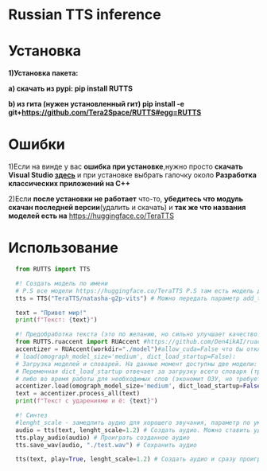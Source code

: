 # Russian TTS inference
# Установка
**1)Установка пакета:**

  **a) скачать из pypi: pip install RUTTS**
  
  **b) из гита (нужен установленный гит) pip install -e git+https://github.com/Tera2Space/RUTTS#egg=RUTTS**
# Ошибки
1)Если на винде у вас **ошибка при установке**,нужно просто **скачать Visual Studio [здесь](https://visualstudio.microsoft.com/ru/thank-you-downloading-visual-studio/?sku=Community&channel=Release&version=VS2022&source=VSLandingPage&cid=2030&passive=false)** и при установке выбрать галочку около **Разработка классических приложений на С++**

2)Если **после установки не работает** что-то, **убедитесь что модуль скачан последней версии**(удалить и скачать) и **так же что названия моделей есть на** https://huggingface.co/TeraTTS
# Использование

```python  
  from RUTTS import TTS

  #! Cоздать модель по имени
  # P.S все модели https://huggingface.co/TeraTTS P.S там есть модель для GLADOS
  tts = TTS("TeraTTS/natasha-g2p-vits") # Можно передать параметр add_time_to_end (по умолчанию = 0.8) это кол-во добавленных секунд в аудио для хорошего звучания

  text = "Привет мир!"
  print(f"Текст: {text}")

  #! Предобработка текста (это по желанию, но сильно улучшает качество!)
  from RUTTS.ruaccent import RUAccent #https://github.com/Den4ikAI/ruaccent
  accentizer = RUAccent(workdir="./model")#allow_cuda=False что бы отключить использование видеокарты
  # load(omograph_model_size='medium', dict_load_startup=False): 
  # Загрузка моделей и словарей. На данные момент доступны две модели: medium (рекомендуется к использованию) и small. 
  # Переменная dict_load_startup отвечает за загрузку всего словаря (требуется больше ОЗУ), 
  # либо во время работы для необходимых слов (экономит ОЗУ, но требует быстрые ЖД и работает медленее)
  accentizer.load(omograph_model_size='medium', dict_load_startup=False)
  text = accentizer.process_all(text)
  print(f"Текст с ударениями и ё: {text}")

  #! Синтез
  #lenght_scale - замедлить аудио для хорошего звучания, параметр по умолчанию передается как 1.2, указан для примера
  audio = tts(text, lenght_scale=1.2) # Создать аудио. Можно ставить ударения используя +
  tts.play_audio(audio) # Проиграть созданное аудио
  tts.save_wav(audio, "./test.wav") # Сохранить аудио

  tts(text, play=True, lenght_scale=1.2) # Создать аудио и сразу проиграть его

```
